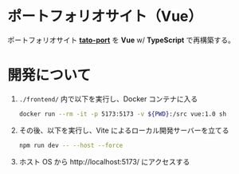 # ポートフォリオサイト（Vue）

ポートフォリオサイト [**tato-port**](https://github.com/otTATto/tato-port) を **Vue** w/ **TypeScript** で再構築する。

# 開発について

1. `./frontend/` 内で以下を実行し、Docker コンテナに入る

    ```bash
    docker run --rm -it -p 5173:5173 -v ${PWD}:/src vue:1.0 sh
    ```

2. その後、以下を実行し、Vite によるローカル開発サーバーを立てる

    ```bash
    npm run dev -- --host --force
    ```

3. ホスト OS から http://localhost:5173/ にアクセスする
